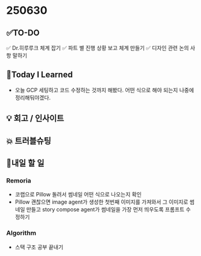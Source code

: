 # 250630
## ✅TO-DO
✅ Dr.히루루크 체계 잡기
    ✅ 파트 별 진행 상황 보고 체계 만들기
    ✅ 디자인 관련 논의 사항 말하기

## 📌Today I Learned
- 오늘 GCP 세팅하고 코드 수정하는 것까지 해봤다. 어떤 식으로 해야 되는지 나중에 정리해둬야겠다.

## 💡 회고 / 인사이트

## 💥 트러블슈팅
            
## 🍩내일 할 일
### Remoria
- 코랩으로 Pillow 돌려서 썸네일 어떤 식으로 나오는지 확인
- Pillow 괜찮으면 image agent가 생성한 첫번째 이미지를 가져와서 그 이미지로 썸네일 만들고 story compose agent가 썸네일을 가장 먼저 띄우도록 프롬프트 수정하기
### Algorithm
- 스택 구조 공부 끝내기